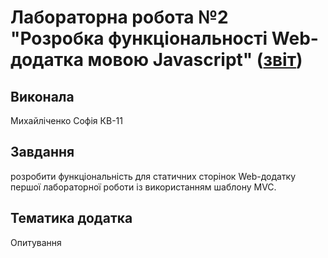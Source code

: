 # Лабораторна робота №2 "Розробка функціональності Web-додатка мовою Javascript" ([звіт](https://docs.google.com/document/d/19I3_cHKWJjGb6B4gX4G-OCs7mZ_L_JiczRERdFf5EMU/edit?usp=sharing))
## Виконала
Михайліченко Софія КВ-11
## Завдання
розробити функціональність для статичних сторінок Web-додатку першої лабораторної роботи із використанням шаблону MVC.
## Тематика додатка
Опитування
